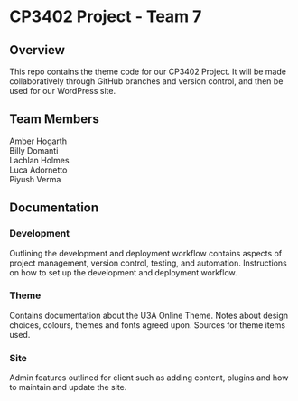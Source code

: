 # CP3402 Project - Team 7

## Overview
This repo contains the theme code for our CP3402 Project. It will be made collaboratively through GitHub branches and version control, and then be used for our WordPress site.

## Team Members
Amber Hogarth  
Billy Domanti  
Lachlan Holmes  
Luca Adornetto  
Piyush Verma  

## Documentation

### Development
Outlining the development and deployment workflow contains aspects of project management, version control, testing, and automation. Instructions on how to set up the development and deployment workflow.

### Theme
Contains documentation about the U3A Online Theme. Notes about design choices, colours, themes and fonts agreed upon. Sources for theme items used.

### Site
Admin features outlined for client such as adding content, plugins and how to maintain and update the site.


